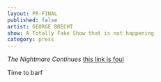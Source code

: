 ```yaml
---
layout: PR-FINAL
published: false
artist: GEORGE BRECHT
show: A Totally Fake Show that is not happening
category: press
---
```

*The Nightmare Continues*
[this link is foul](http://fake.link.org)

Time to barf
